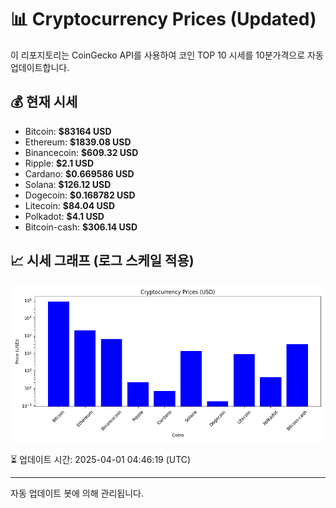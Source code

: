 
# 📊 Cryptocurrency Prices (Updated)

이 리포지토리는 CoinGecko API를 사용하여 코인 TOP 10 시세를 10분가격으로 자동 업데이트합니다.

## 💰 현재 시세
- Bitcoin: **$83164 USD**
- Ethereum: **$1839.08 USD**
- Binancecoin: **$609.32 USD**
- Ripple: **$2.1 USD**
- Cardano: **$0.669586 USD**
- Solana: **$126.12 USD**
- Dogecoin: **$0.168782 USD**
- Litecoin: **$84.04 USD**
- Polkadot: **$4.1 USD**
- Bitcoin-cash: **$306.14 USD**

## 📈 시세 그래프 (로그 스케일 적용)
![Crypto Prices](crypto_prices.png)

⏳ 업데이트 시간: 2025-04-01 04:46:19 (UTC)

---
자동 업데이트 봇에 의해 관리됩니다.
